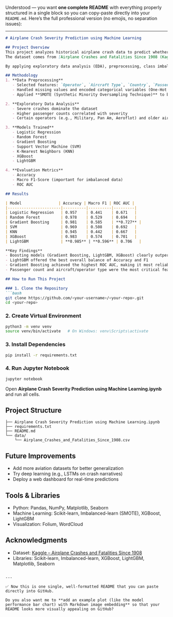 Understood — you want **one complete README** with everything properly structured in a single block so you can copy-paste directly into your `README.md`. Here’s the full professional version (no emojis, no separation issues):

---

````markdown
# Airplane Crash Severity Prediction using Machine Learning

## Project Overview
This project analyzes historical airplane crash data to predict whether a crash is **Severe** or **Non-Severe**.  
The dataset comes from [Airplane Crashes and Fatalities Since 1908 (Kaggle)](https://www.kaggle.com/datasets/saurograndi/airplane-crashes-since-1908).  

By applying exploratory data analysis (EDA), preprocessing, class imbalance handling, and machine learning models, this project demonstrates how predictive analytics can provide insights into aviation safety.

## Methodology
1. **Data Preprocessing**
   - Selected features: `Operator`, `Aircraft Type`, `Country`, `Passenger Count`
   - Handled missing values and encoded categorical variables (One-Hot Encoding)
   - Applied **SMOTE (Synthetic Minority Oversampling Technique)** to balance classes

2. **Exploratory Data Analysis**
   - Severe crashes dominate the dataset
   - Higher passenger counts correlated with severity
   - Certain operators (e.g., Military, Pan Am, Aeroflot) and older aircraft types (Douglas DC series, Yakovlev YAK-40) were linked to higher severity

3. **Models Trained**
   - Logistic Regression  
   - Random Forest  
   - Gradient Boosting  
   - Support Vector Machine (SVM)  
   - K-Nearest Neighbors (KNN)  
   - XGBoost  
   - LightGBM  

4. **Evaluation Metrics**
   - Accuracy  
   - Macro F1-Score (important for imbalanced data)  
   - ROC AUC  

## Results

| Model                | Accuracy | Macro F1 | ROC AUC |
|-----------------------|----------|----------|---------|
| Logistic Regression   | 0.957    | 0.441    | 0.671   |
| Random Forest         | 0.978    | 0.529    | 0.694   |
| Gradient Boosting     | 0.981    | 0.585    | **0.727** |
| SVM                   | 0.969    | 0.508    | 0.692   |
| KNN                   | 0.945    | 0.442    | 0.667   |
| XGBoost               | 0.983    | 0.574    | 0.701   |
| LightGBM              | **0.985** | **0.596** | 0.706   |

**Key Findings**
- Boosting models (Gradient Boosting, LightGBM, XGBoost) clearly outperformed simpler models  
- LightGBM offered the best overall balance of Accuracy and F1  
- Gradient Boosting achieved the highest ROC AUC, making it most reliable for ranking Severe vs Non-Severe cases  
- Passenger count and aircraft/operator type were the most critical features  

## How to Run This Project

### 1. Clone the Repository
```bash
git clone https://github.com/<your-username>/<your-repo>.git
cd <your-repo>
````

### 2. Create Virtual Environment

```bash
python3 -m venv venv
source venv/bin/activate   # On Windows: venv\Scripts\activate
```

### 3. Install Dependencies

```bash
pip install -r requirements.txt
```

### 4. Run Jupyter Notebook

```bash
jupyter notebook
```

Open **Airplane Crash Severity Prediction using Machine Learning.ipynb** and run all cells.

## Project Structure

```
├── Airplane Crash Severity Prediction using Machine Learning.ipynb
├── requirements.txt
├── README.md
└── data/
    └── Airplane_Crashes_and_Fatalities_Since_1908.csv
```

## Future Improvements

* Add more aviation datasets for better generalization
* Try deep learning (e.g., LSTMs on crash narratives)
* Deploy a web dashboard for real-time predictions

## Tools & Libraries

* Python: Pandas, NumPy, Matplotlib, Seaborn
* Machine Learning: Scikit-learn, Imbalanced-learn (SMOTE), XGBoost, LightGBM
* Visualization: Folium, WordCloud

## Acknowledgments

* Dataset: [Kaggle – Airplane Crashes and Fatalities Since 1908](https://www.kaggle.com/datasets/saurograndi/airplane-crashes-since-1908)
* Libraries: Scikit-learn, Imbalanced-learn, XGBoost, LightGBM, Matplotlib, Seaborn

```

---

✅ Now this is one single, well-formatted README that you can paste directly into GitHub.  

Do you also want me to **add an example plot (like the model performance bar chart) with Markdown image embedding** so that your README looks more visually appealing on GitHub?
```
